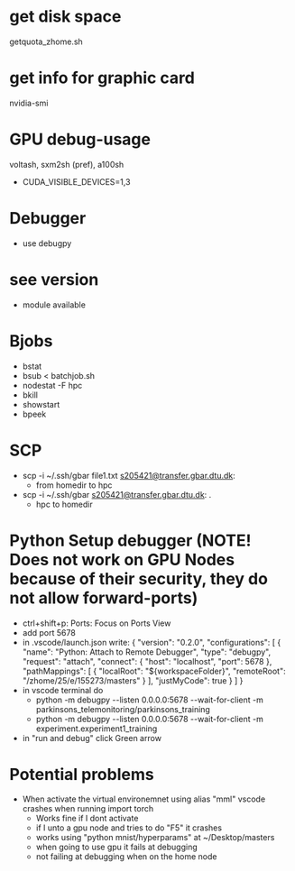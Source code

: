 # get disk space
getquota_zhome.sh

# get info for graphic card
nvidia-smi

# GPU debug-usage
voltash, sxm2sh (pref), a100sh
- CUDA_VISIBLE_DEVICES=1,3



# Debugger
- use debugpy

# see version
- module available

# Bjobs
- bstat
- bsub < batchjob.sh
- nodestat -F hpc
- bkill <bjobid>
- showstart <jobid>
- bpeek <jobid>


# SCP

- scp -i ~/.ssh/gbar file1.txt s205421@transfer.gbar.dtu.dk:
    - from homedir to hpc
- scp -i ~/.ssh/gbar s205421@transfer.gbar.dtu.dk: .
    - hpc to homedir

# Python Setup debugger (NOTE! Does not work on GPU Nodes because of their security, they do not allow forward-ports)
- ctrl+shift+p: Ports: Focus on Ports View
- add port 5678
- in .vscode/launch.json write:
{
    "version": "0.2.0",
    "configurations": [
        {
            "name": "Python: Attach to Remote Debugger",
            "type": "debugpy",
            "request": "attach",
            "connect": {
                "host": "localhost",
                "port": 5678
            },
            "pathMappings": [
                {
                    "localRoot": "${workspaceFolder}",
                    "remoteRoot": "/zhome/25/e/155273/masters"
                }
            ],
            "justMyCode": true
        }
    ]
}
- in vscode terminal do 
    - python -m debugpy --listen 0.0.0.0:5678 --wait-for-client -m parkinsons_telemonitoring/parkinsons_training
    - python -m debugpy --listen 0.0.0.0:5678 --wait-for-client -m experiment.experiment1_training
- in "run and debug" click Green arrow

# Potential problems
- When activate the virtual environemnet using alias "mml" vscode crashes when running import torch
    - Works fine if I dont activate
    - if I unto a gpu node and tries to do "F5" it crashes
    - works using "python mnist/hyperparams" at ~/Desktop/masters
    - when going to use gpu it fails at debugging
    - not failing at debugging when on the home node


